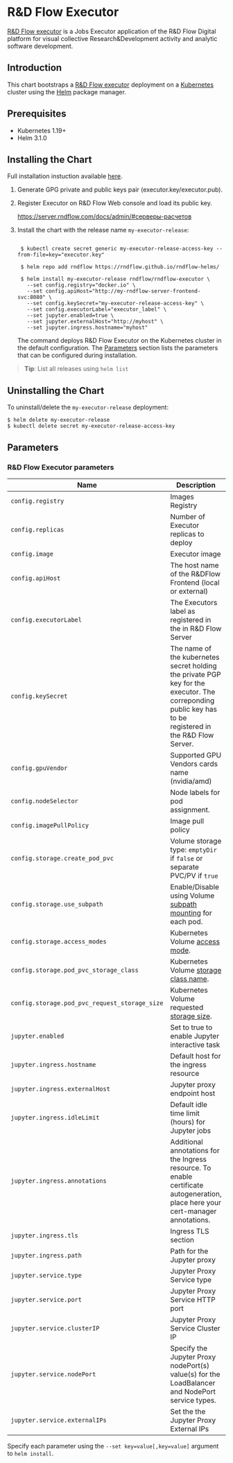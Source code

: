 # R&D Flow Executor

[R&D Flow executor](https://www.server.rndflow.com/) is a Jobs Executor application of the R&D Flow Digital platform for visual collective Research&Development activity and analytic software development.

## Introduction

This chart bootstraps a  [R&D Flow executor](https://server.rndflow.com/) deployment on a [Kubernetes](http://kubernetes.io) cluster using the [Helm](https://helm.sh) package manager.

## Prerequisites

- Kubernetes 1.19+
- Helm 3.1.0

## Installing the Chart

Full installation instuction available [here](https://github.com/rndflow/rndflow-install/blob/main/instances/executors/main-executor/README.md).

1. Generate GPG private and public keys pair (executor.key/executor.pub).
 
2. Register Executor on R&D Flow Web console and load its public key.
 
    https://server.rndflow.com/docs/admin/#серверы-расчетов

3. Install the chart with the release name `my-executor-release`:

   ```console

    $ kubectl create secret generic my-executor-release-access-key --from-file=key="executor.key"

    $ helm repo add rndflow https://rndflow.github.io/rndflow-helms/ 

    $ helm install my-executor-release rndflow/rndflow-executor \
      --set config.registry="docker.io" \
      --set config.apiHost="http://my-rndflow-server-frontend-svc:8080" \
      --set config.keySecret="my-executor-release-access-key" \
      --set config.executorLabel="executor_label" \
      --set jupyter.enabled=true \
      --set jupyter.externalHost="http://myhost" \
      --set jupyter.ingress.hostname="myhost"
   ```

   The command deploys R&D Flow Executor on the Kubernetes cluster in the default configuration. The [Parameters](#parameters) section lists the parameters that can be configured during installation.

> **Tip**: List all releases using `helm list`

## Uninstalling the Chart

To uninstall/delete the `my-executor-release` deployment:

```console
$ helm delete my-executor-release
$ kubectl delete secret my-executor-release-access-key
```

## Parameters

### R&D Flow Executor parameters

| Name                                          | Description                                                                                                                                               | Value                       |
| --------------------------------------------- | --------------------------------------------------------------------------------------------------------------------------------------------------------- | --------------------------- |
|`config.registry`                              | Images Registry                                                                                                                                           |``                           |
|`config.replicas`                              | Number of Executor replicas to deploy                                                                                                                     |`1`                          |
|`config.image`                                 | Executor image                                                                                                                                            |`rndflow/executor:latest`    |
|`config.apiHost`                               | The host name of the R&DFlow Frontend (local or external)                                                                                                 |``                           |
|`config.executorLabel`                         | The Executors label as registered in the in R&D Flow Server                                                                                               |``                           |
|`config.keySecret`                             | The name of the kubernetes secret holding the private PGP key for the executor. The correponding public key has to be registered in the R&D Flow Server.  |``                           |
|`config.gpuVendor`                             | Supported GPU Vendors cards name (nvidia/amd)                                                                                                             |`nvidia`                     |
|`config.nodeSelector`                          | Node labels for pod assignment.                                                                                                                           |``                           |
|`config.imagePullPolicy`                       | Image pull policy                                                                                                                                         |`Always`                     |
|`config.storage.create_pod_pvc`                | Volume storage type: `emptyDir` if `false` or separate  PVC/PV if `true`                                                                               |`false`                      |
|`config.storage.use_subpath`                   | Enable/Disable using Volume [subpath mounting](https://kubernetes.io/docs/concepts/storage/volumes/#using-subpath-expanded-environment) for each pod.                                                                                                   |`false`                        |
|`config.storage.access_modes`                  | Kubernetes Volume [access mode](https://kubernetes.io/docs/concepts/storage/persistent-volumes/#access-modes).                                         |`ReadWriteOnce`                |
|`config.storage.pod_pvc_storage_class`         | Kubernetes Volume [storage class name](https://kubernetes.io/docs/concepts/storage/storage-classes/).                                                   |``                           |
|`config.storage.pod_pvc_request_storage_size`  | Kubernetes Volume requested [storage size](https://kubernetes.io/docs/concepts/storage/persistent-volumes/#persistentvolumeclaims).               |`1Gi`                        |
|`jupyter.enabled`                              | Set to true to enable Jupyter interactive task                                                                                                            |`false`                      |
|`jupyter.ingress.hostname`                     | Default host for the ingress resource                                                                                                                     |``                           |
|`jupyter.ingress.externalHost`                 | Jupyter proxy endpoint host                                                                                                                               |`http(s)://ingress.hostname` |
|`jupyter.ingress.idleLimit`                    | Default idle time limit (hours) for Jupyter jobs                                                                                                          |`24`                         |
|`jupyter.ingress.annotations`                  | Additional annotations for the Ingress resource. To enable certificate autogeneration, place here your cert-manager annotations.                          |`{}`                         |
|`jupyter.ingress.tls`                          | Ingress TLS section                                                                                                                                       |``                           |
|`jupyter.ingress.path`                         | Path for the Jupyter proxy                                                                                                                                |`/jupyter`                   |
|`jupyter.service.type`                         | Jupyter Proxy Service type                                                                                                                                |`ClusterIP`                  |
|`jupyter.service.port`                         | Jupyter Proxy Service HTTP port                                                                                                                           |`8080`                       |
|`jupyter.service.clusterIP`                    | Jupyter Proxy Service Cluster IP                                                                                                                          |``                           |
|`jupyter.service.nodePort`                     | Specify the Jupyter Proxy nodePort(s) value(s) for the LoadBalancer and NodePort service types.                                                           |``                           |
|`jupyter.service.externalIPs`                  | Set the the Jupyter Proxy External IPs                                                                                                                    |``                           |

Specify each parameter using the `--set key=value[,key=value]` argument to `helm install`.
